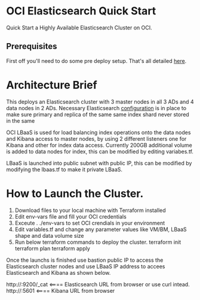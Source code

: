 # OCI Elasticsearch Quick Start

Quick Start a Highly Available Elasticsearch Cluster on OCI. 

## Prerequisites
First off you'll need to do some pre deploy setup.  That's all detailed [here](https://github.com/cloud-partners/oci-prerequisites).

Architecture Brief
==================
This deploys an Elasticsearch cluster with 3 master nodes in all 3 ADs and 4 data nodes in 2 ADs. Necessary Elasticsearch [configuration](https://www.elastic.co/guide/en/elasticsearch/reference/current/allocation-awareness.html) is in place to make sure primary and replica of the same same index shard never stored in the same



OCI LBaaS is used for load balancing index operations onto the data nodes and Kibana access to master nodes, by using 2 different listeners one for Kibana and other for index data access. 
Currently 200GB additional volume is added to data nodes for index, this can be modified by editing variabes.tf.

LBaaS is launched into public subnet with public IP, this can be modified by modifying the lbaas.tf to make it private LBaaS.

How to Launch the Cluster.
=========================
1. Download files to your local machine with Terraform installed 
2. Edit env-vars file and fill your OCI credentials
3. Exceute . ./env-vars to set OCI crendials in your environment 
4. Edit variables.tf and change any parameter values like VM/BM, LBaaS shape and data volume size
5. Run below terraform commands to deploy the cluster.
    terraform init
    terraform plan
    terraform apply 
    
Once the launchs is finished use bastion public IP to access the Elasticsearch cluster nodes and use LBaaS IP address to accees 
Elasticsearch and Kibana as shown below.

http://<LBaaS IP>:9200/_cat     <==== Elasticsearch URL from browser or use curl intead.
http://<LBaaS IP>:5601        <==== Kibana URL from browser 
